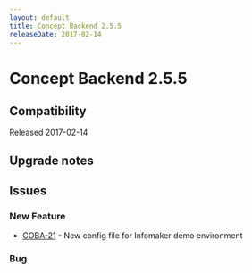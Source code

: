 ```yaml
---
layout: default
title: Concept Backend 2.5.5
releaseDate: 2017-02-14
---
```

<div class="jumbotron">
    <h1>Concept Backend 2.5.5</h1>    
    <h2>Compatibility</h2>
    <ul>
    </ul>
</div>

Released 2017-02-14



## Upgrade notes  
        



## Issues  


### New Feature 

 * [COBA-21](https://jira.infomaker.se/browse/COBA-21) - New config file for Infomaker demo environment 


### Bug 



